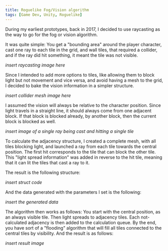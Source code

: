 ```yaml
---
title: Roguelike Fog/Vision algorithm
tags: [Game Dev, Unity, Roguelike]
---
```


During my earliest prototypes, back in 2017, I decided to use raycasting as the way to go for the fog or vision algorithm.

It was quite simple: You get a "bounding area" around the player character, cast one ray to each tile in the grid, and wall tiles, that required a collider, and if the ray did hit something, it meant the tile was not visible.

<!--more-->

*insert raycasting image here*

Since I intended to add more options to tiles, like allowing them to block light but not movement and vice versa, and avoid having a mesh to the grid, I decided to bake the vision information in a simpler structure.

*insert collider mesh image here*

I assumed the vision will always be relative to the character position. Since light travels in a straight line, it should always come from one adjacent block. If that block is blocked already, by another block, then the current block is blocked as well.

*insert image of a single ray being cast and hitting a single tile*

To calculate the adjacency structure, I created a complete mesh, with all tiles blocking light, and launched a ray from each tile towards the central position. The first hit corresponds to the tile that can block the other tile. This "light spread information" was added in reverse to the hit tile, meaning that it can lit the tiles that cast a ray to it.

The result is the following structure:

*insert struct code*

And the data generated with the parameters I set is the following:

*insert the generated data*

The algorithm then works as follows: You start with the central position, as an always visible tile. Then light spreads to adjacency tiles. Each not-calculated adjacency is then added to the calculation queue. By the end, you have sort of a "flooding" algorithm that will fill all tiles connected to the central tiles by visibility. And the result is as follows:

*insert result image*